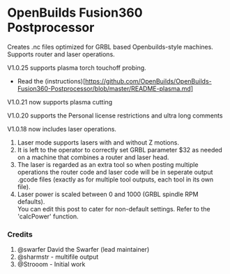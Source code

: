# OpenBuilds Fusion360 Postprocessor

Creates .nc files optimized for GRBL based Openbuilds-style machines.
Supports router and laser operations.

V1.0.25 supports plasma torch touchoff probing.
* Read the (instructions)[https://github.com/OpenBuilds/OpenBuilds-Fusion360-Postprocessor/blob/master/README-plasma.md]

V1.0.21 now supports plasma cutting

V1.0.20 supports the Personal license restrictions and ultra long comments

V1.0.18 now includes laser operations. 
1. Laser mode supports lasers with and without Z motions.
1. It is left to the operator to correctly set GRBL parameter $32 as needed on a machine that combines a router and laser head.
1. The laser is regarded as an extra tool so when posting multiple operations the
   router code and laser code will be in seperate output .gcode files 
   (exactly as for multiple tool outputs, each tool in its own file).
1. Laser power is scaled between 0 and 1000 (GRBL spindle RPM defaults).  
   You can edit this post to cater for non-default settings. Refer to the 'calcPower' function.

### Credits ###

1. @swarfer David the Swarfer (lead maintainer)
1. @sharmstr - multifile output
1. @Strooom - Initial work
